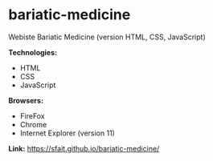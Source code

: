 # bariatic-medicine
Webiste Bariatic Medicine (version HTML, CSS, JavaScript)

**Technologies:**
* HTML
* CSS
* JavaScript

**Browsers:**
* FireFox
* Chrome
* Internet Explorer (version 11)

**Link:** https://sfait.github.io/bariatic-medicine/
